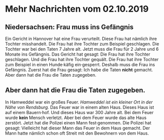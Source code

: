 # Mehr Nachrichten vom 02.10.2019


## Niedersachsen: Frau muss ins Gefängnis
Ein Gericht in Hannover hat eine Frau verurteilt. Diese Frau hat nämlich ihre Tochter misshandelt. Die Frau hat ihre Tochter zum Beispiel geschlagen. Die Tochter war bei den Taten 7 Jahre alt. Jetzt muss die Frau für 2 Jahre und 6 Monate ins Gefängnis. Das Gericht hat gesagt: Die Frau hat ihre Tochter geschlagen. Und die Frau hat ihre Tochter gequält. Die Frau hat ihre Tochter zum Beispiel in einen Hunde·käfig ein·gesperrt. Deshalb muss die Frau ins Gefängnis. Zuerst hat die Frau gesagt: Ich habe die Taten **nicht** gemacht. Aber dann hat die Frau die Taten zugegeben. 

## Aber dann hat die Frau die Taten zugegeben.
In Hamweddel war ein großes Feuer. 
*Hamweddel ist ein kleiner Ort in der Nähe von Rendsburg.* Das Feuer war in einem alten Haus. Dieses Haus ist auf einem Bauern·hof. Und dieses Haus war 300 Jahre alt. Bei dem Feuer wurde **kein** Mensch verletzt. Aber bei dem Feuer wurde das alte Haus zerstört. Jetzt hat die Polizei einen Mann fest·genommen. Die Polizei hat gesagt: Vielleicht hat dieser Mann das Feuer in dem Haus gemacht. Der Mann hatte nämlich schon oft Streit mit den Bewohnern von dem Haus. 
